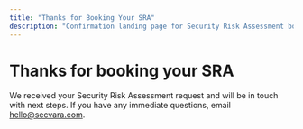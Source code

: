 ```yaml
---
title: "Thanks for Booking Your SRA"
description: "Confirmation landing page for Security Risk Assessment booking."
---
```


# Thanks for booking your SRA

We received your Security Risk Assessment request and will be in touch with next steps. If you have any immediate questions, email [hello@secvara.com](mailto:hello@secvara.com).

<!-- Event snippet for Book appointment conversion page -->
<script>
  gtag('event', 'conversion', {
      'send_to': 'AW-17655410071/VLSgCP6x9q0bEJfb4OJB',
      'value': 1.0,
      'currency': 'USD'
  });
</script>
